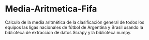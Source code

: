 # Media-Aritmetica-Fifa
Calculo de la media aritmética de la clasificación general de todos los equipos las  ligas nacionales de fútbol de Argentina y Brasil usando la biblioteca de extraccion de datos Scrapy y la biblioteca numpy.
